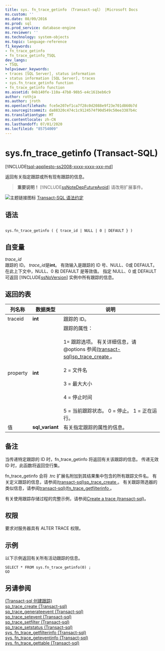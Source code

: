 ```yaml
---
title: sys. fn_trace_getinfo （Transact-sql） |Microsoft Docs
ms.custom: ''
ms.date: 08/09/2016
ms.prod: sql
ms.prod_service: database-engine
ms.reviewer: ''
ms.technology: system-objects
ms.topic: language-reference
f1_keywords:
- fn_trace_getinfo
- fn_trace_getinfo_TSQL
dev_langs:
- TSQL
helpviewer_keywords:
- traces [SQL Server], status information
- status information [SQL Server], traces
- sys.fn_trace_getinfo function
- fn_trace_getinfo function
ms.assetid: 04b140fe-110a-47b8-98b5-e4c161beb6c9
author: rothja
ms.author: jroth
ms.openlocfilehash: fce5e207ef1ca7f28c0d2088e9f23e701d860b7d
ms.sourcegitcommit: da88320c474c1c9124574f90d549c50ee3387b4c
ms.translationtype: MT
ms.contentlocale: zh-CN
ms.lasthandoff: 07/01/2020
ms.locfileid: "85754009"
---
```

# <a name="sysfn_trace_getinfo-transact-sql"></a>sys.fn_trace_getinfo (Transact-SQL)
[!INCLUDE[tsql-appliesto-ss2008-xxxx-xxxx-xxx-md](../../includes/applies-to-version/sqlserver.md)]

  返回有关指定跟踪或所有现有跟踪的信息。  
  
> **重要说明！** [!INCLUDE[ssNoteDepFutureAvoid](../../includes/ssnotedepfutureavoid-md.md)] 请改用扩展事件。    
  
 ![主题链接图标](../../database-engine/configure-windows/media/topic-link.gif "“主题链接”图标") [Transact-SQL 语法约定](../../t-sql/language-elements/transact-sql-syntax-conventions-transact-sql.md)  
  
## <a name="syntax"></a>语法  
  
```  
  
sys.fn_trace_getinfo ( { trace_id | NULL | 0 | DEFAULT } )  
```  
  
## <a name="arguments"></a>自变量  
 *trace_id*  
 跟踪的 ID。 *trace_id*是**int**。 有效输入是跟踪的 ID 号、NULL、0或 DEFAULT。 在此上下文中，NULL、0 和 DEFAULT 是等效值。 指定 NULL、0 或 DEFAULT 可返回 [!INCLUDE[ssNoVersion](../../includes/ssnoversion-md.md)] 实例中所有跟踪的信息。  
  
## <a name="tables-returned"></a>返回的表  
  
|列名称|数据类型|说明|  
|-----------------|---------------|-----------------|  
|traceid|**int**|跟踪的 ID。|  
|property|**int**|跟踪的属性：<br /><br /> 1= 跟踪选项。 有关详细信息，请 @options 参阅[&#40;transact-sql&#41;sp_trace_create ](../../relational-databases/system-stored-procedures/sp-trace-create-transact-sql.md)。<br /><br /> 2 = 文件名<br /><br /> 3 = 最大大小<br /><br /> 4 = 停止时间<br /><br /> 5 = 当前跟踪状态。 0 = 停止。 1 = 正在运行。|  
|值|**sql_variant**|有关指定跟踪的属性的信息。|  
  
## <a name="remarks"></a>备注  
 当传递特定跟踪的 ID 时，fn_trace_getinfo 将返回有关该跟踪的信息。 传递无效 ID 时，此函数将返回空行集。  
  
 fn_trace_getinfo 会将 .trc 扩展名附加到其结果集中包含的所有跟踪文件名。 有关定义跟踪的信息，请参阅[&#40;transact-sql&#41;sp_trace_create ](../../relational-databases/system-stored-procedures/sp-trace-create-transact-sql.md)。 有关跟踪筛选器的类似信息，请参阅[transact-sql&#41;&#40;fn_trace_getfilterinfo ](../../relational-databases/system-functions/sys-fn-trace-getfilterinfo-transact-sql.md)。  
  
 有关使用跟踪存储过程的完整示例，请参阅[Create a trace &#40;transact-sql&#41;](../../relational-databases/sql-trace/create-a-trace-transact-sql.md)。  
  
## <a name="permissions"></a>权限  
 要求对服务器具有 ALTER TRACE 权限。  
  
## <a name="examples"></a>示例  
 以下示例返回有关所有活动跟踪的信息。  
  
```  
SELECT * FROM sys.fn_trace_getinfo(0) ;  
GO  
```  
  
## <a name="see-also"></a>另请参阅  
 [&#40;Transact-sql 创建跟踪&#41;](../../relational-databases/sql-trace/create-a-trace-transact-sql.md)   
 [sp_trace_create &#40;Transact-sql&#41;](../../relational-databases/system-stored-procedures/sp-trace-create-transact-sql.md)   
 [sp_trace_generateevent &#40;Transact-sql&#41;](../../relational-databases/system-stored-procedures/sp-trace-generateevent-transact-sql.md)   
 [sp_trace_setevent &#40;Transact-sql&#41;](../../relational-databases/system-stored-procedures/sp-trace-setevent-transact-sql.md)   
 [sp_trace_setfilter &#40;Transact-sql&#41;](../../relational-databases/system-stored-procedures/sp-trace-setfilter-transact-sql.md)   
 [sp_trace_setstatus &#40;Transact-sql&#41;](../../relational-databases/system-stored-procedures/sp-trace-setstatus-transact-sql.md)   
 [sys. fn_trace_getfilterinfo &#40;Transact-sql&#41;](../../relational-databases/system-functions/sys-fn-trace-getfilterinfo-transact-sql.md)   
 [sys. fn_trace_geteventinfo &#40;Transact-sql&#41;](../../relational-databases/system-functions/sys-fn-trace-geteventinfo-transact-sql.md)   
 [sys. fn_trace_gettable &#40;Transact-sql&#41;](../../relational-databases/system-functions/sys-fn-trace-gettable-transact-sql.md)  
  
  
